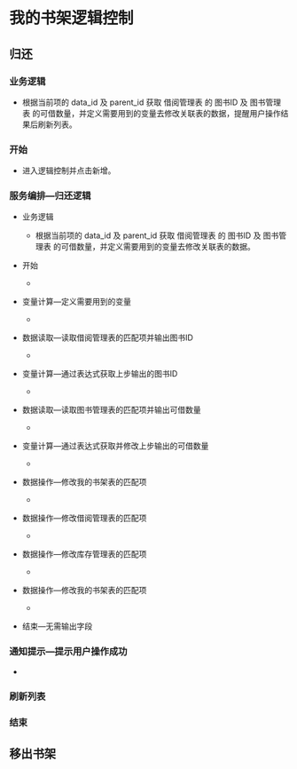 # 我的书架逻辑控制

## 归还

### 业务逻辑

- 根据当前项的 data_id 及 parent_id 获取 借阅管理表 的 图书ID 及 图书管理表 的可借数量，并定义需要用到的变量去修改关联表的数据，提醒用户操作结果后刷新列表。

### 开始

- 进入逻辑控制并点击新增。

### 服务编排—归还逻辑

- 业务逻辑

	- 根据当前项的 data_id 及 parent_id 获取 借阅管理表 的 图书ID 及 图书管理表 的可借数量，并定义需要用到的变量去修改关联表的数据。

- 开始

	-  

- 变量计算—定义需要用到的变量

	-  

- 数据读取—读取借阅管理表的匹配项并输出图书ID

	-  

- 变量计算—通过表达式获取上步输出的图书ID

	-  

- 数据读取—读取图书管理表的匹配项并输出可借数量

	-  

- 变量计算—通过表达式获取并修改上步输出的可借数量

	-  

- 数据操作—修改我的书架表的匹配项

	-  

- 数据操作—修改借阅管理表的匹配项

	-  

- 数据操作—修改库存管理表的匹配项

	-  

- 数据操作—修改我的书架表的匹配项

	-  

- 结束—无需输出字段

### 通知提示—提示用户操作成功

-  

### 刷新列表

### 结束

## 移出书架

